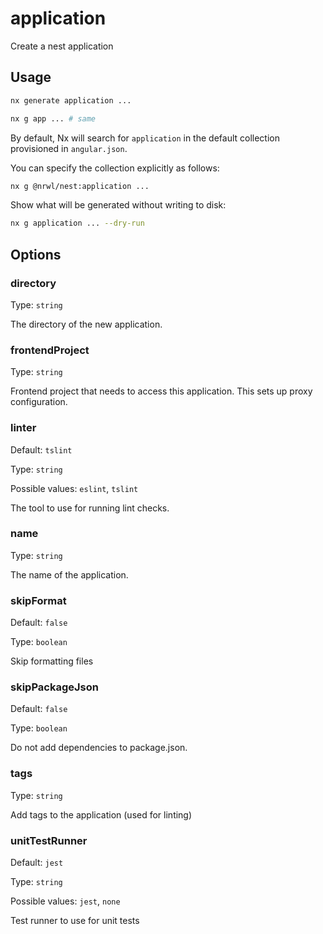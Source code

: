 # application

Create a nest application

## Usage

```bash
nx generate application ...
```

```bash
nx g app ... # same
```

By default, Nx will search for `application` in the default collection provisioned in `angular.json`.

You can specify the collection explicitly as follows:

```bash
nx g @nrwl/nest:application ...
```

Show what will be generated without writing to disk:

```bash
nx g application ... --dry-run
```

## Options

### directory

Type: `string`

The directory of the new application.

### frontendProject

Type: `string`

Frontend project that needs to access this application. This sets up proxy configuration.

### linter

Default: `tslint`

Type: `string`

Possible values: `eslint`, `tslint`

The tool to use for running lint checks.

### name

Type: `string`

The name of the application.

### skipFormat

Default: `false`

Type: `boolean`

Skip formatting files

### skipPackageJson

Default: `false`

Type: `boolean`

Do not add dependencies to package.json.

### tags

Type: `string`

Add tags to the application (used for linting)

### unitTestRunner

Default: `jest`

Type: `string`

Possible values: `jest`, `none`

Test runner to use for unit tests
